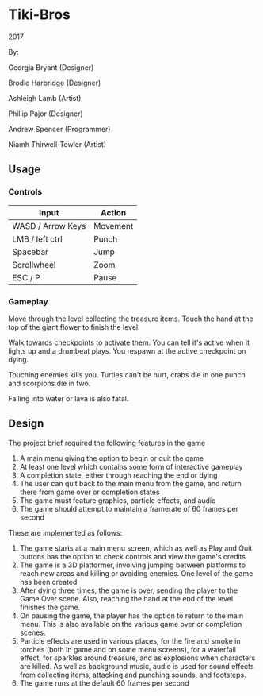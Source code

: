 # Tiki-Bros
2017

By: 

Georgia Bryant (Designer)

Brodie Harbridge (Designer)

Ashleigh Lamb (Artist)

Phillip Pajor (Designer)

Andrew Spencer (Programmer)

Niamh Thirwell-Towler (Artist)


## Usage

### Controls

Input | Action
---|---
WASD / Arrow Keys | Movement
LMB / left ctrl | Punch
Spacebar | Jump
Scrollwheel | Zoom
ESC / P | Pause

### Gameplay

Move through the level collecting the treasure items. Touch the hand at the top of the giant flower 
to finish the level.

Walk towards checkpoints to activate them. You can tell it's active when it lights up and a drumbeat 
plays. You respawn at the active checkpoint on dying.

Touching enemies kills you. Turtles can't be hurt, crabs die in one punch and scorpions die in two.

Falling into water or lava is also fatal.

## Design

The project brief required the following features in the game

1. A main menu giving the option to begin or quit the game
2. At least one level which contains some form of interactive gameplay
3. A completion state, either through reaching the end or dying
4. The user can quit back to the main menu from the game, and return there from game over or 
completion states
5. The game must feature graphics, particle effects, and audio
6. The game should attempt to maintain a framerate of 60 frames per second

These are implemented as follows:

1. The game starts at a main menu screen, which as well as Play and Quit buttons has the option to 
check controls and view the game's credits
2. The game is a 3D platformer, involving jumping between platforms to reach new areas and killing or
 avoiding enemies. One level of the game has been created
3. After dying three times, the game is over, sending the player to the Game Over scene. Also, reaching
 the hand at the end of the level finishes the game.
4. On pausing the game, the player has the option to return to the main menu. This is also available on
 the various game over or completion scenes.
5. Particle effects are used in various places, for the fire and smoke in torches (both in game and on 
some menu screens), for a waterfall effect, for sparkles around treasure, and as explosions when 
characters are killed. As well as background music, audio is used for sound effects from collecting 
items, attacking and punching sounds, and footsteps.
6. The game runs at the default 60 frames per second